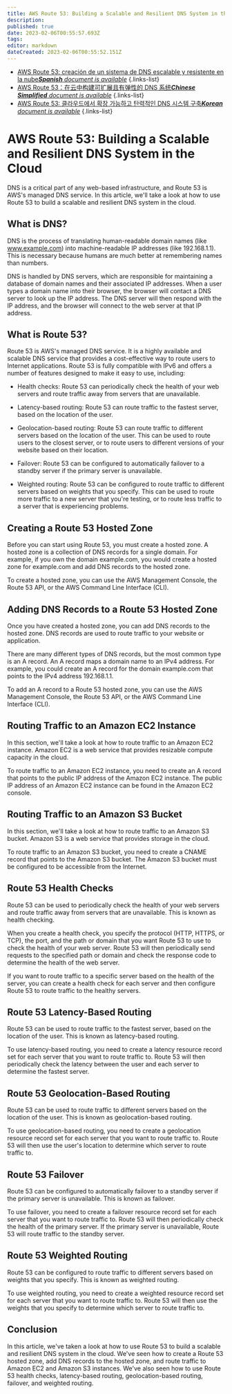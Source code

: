 ```yaml
---
title: AWS Route 53: Building a Scalable and Resilient DNS System in the Cloud
description: 
published: true
date: 2023-02-06T00:55:57.693Z
tags: 
editor: markdown
dateCreated: 2023-02-06T00:55:52.151Z
---
```


- [AWS Route 53: creación de un sistema de DNS escalable y resistente en la nube***Spanish** document is available*](/es/Knowledge-base/Cloud/aws-route-53-building-a-scalable-and-resilient-dns-system-in-the-cloud)
{.links-list}
- [AWS Route 53：在云中构建可扩展且有弹性的 DNS 系统***Chinese Simplified** document is available*](/zh/Knowledge-base/Cloud/aws-route-53-building-a-scalable-and-resilient-dns-system-in-the-cloud)
{.links-list}
- [AWS Route 53: 클라우드에서 확장 가능하고 탄력적인 DNS 시스템 구축***Korean** document is available*](/ko/Knowledge-base/Cloud/aws-route-53-building-a-scalable-and-resilient-dns-system-in-the-cloud)
{.links-list}


# AWS Route 53: Building a Scalable and Resilient DNS System in the Cloud

DNS is a critical part of any web-based infrastructure, and Route 53 is AWS's managed DNS service. In this article, we'll take a look at how to use Route 53 to build a scalable and resilient DNS system in the cloud.

## What is DNS?

DNS is the process of translating human-readable domain names (like www.example.com) into machine-readable IP addresses (like 192.168.1.1). This is necessary because humans are much better at remembering names than numbers.

DNS is handled by DNS servers, which are responsible for maintaining a database of domain names and their associated IP addresses. When a user types a domain name into their browser, the browser will contact a DNS server to look up the IP address. The DNS server will then respond with the IP address, and the browser will connect to the web server at that IP address.

## What is Route 53?

Route 53 is AWS's managed DNS service. It is a highly available and scalable DNS service that provides a cost-effective way to route users to Internet applications. Route 53 is fully compatible with IPv6 and offers a number of features designed to make it easy to use, including:

- Health checks: Route 53 can periodically check the health of your web servers and route traffic away from servers that are unavailable.

- Latency-based routing: Route 53 can route traffic to the fastest server, based on the location of the user.

- Geolocation-based routing: Route 53 can route traffic to different servers based on the location of the user. This can be used to route users to the closest server, or to route users to different versions of your website based on their location.

- Failover: Route 53 can be configured to automatically failover to a standby server if the primary server is unavailable.

- Weighted routing: Route 53 can be configured to route traffic to different servers based on weights that you specify. This can be used to route more traffic to a new server that you're testing, or to route less traffic to a server that is experiencing problems.

## Creating a Route 53 Hosted Zone

Before you can start using Route 53, you must create a hosted zone. A hosted zone is a collection of DNS records for a single domain. For example, if you own the domain example.com, you would create a hosted zone for example.com and add DNS records to the hosted zone.

To create a hosted zone, you can use the AWS Management Console, the Route 53 API, or the AWS Command Line Interface (CLI).

## Adding DNS Records to a Route 53 Hosted Zone

Once you have created a hosted zone, you can add DNS records to the hosted zone. DNS records are used to route traffic to your website or application.

There are many different types of DNS records, but the most common type is an A record. An A record maps a domain name to an IPv4 address. For example, you could create an A record for the domain example.com that points to the IPv4 address 192.168.1.1.

To add an A record to a Route 53 hosted zone, you can use the AWS Management Console, the Route 53 API, or the AWS Command Line Interface (CLI).

## Routing Traffic to an Amazon EC2 Instance

In this section, we'll take a look at how to route traffic to an Amazon EC2 instance. Amazon EC2 is a web service that provides resizable compute capacity in the cloud.

To route traffic to an Amazon EC2 instance, you need to create an A record that points to the public IP address of the Amazon EC2 instance. The public IP address of an Amazon EC2 instance can be found in the Amazon EC2 console.

## Routing Traffic to an Amazon S3 Bucket

In this section, we'll take a look at how to route traffic to an Amazon S3 bucket. Amazon S3 is a web service that provides storage in the cloud.

To route traffic to an Amazon S3 bucket, you need to create a CNAME record that points to the Amazon S3 bucket. The Amazon S3 bucket must be configured to be accessible from the Internet.

## Route 53 Health Checks

Route 53 can be used to periodically check the health of your web servers and route traffic away from servers that are unavailable. This is known as health checking.

When you create a health check, you specify the protocol (HTTP, HTTPS, or TCP), the port, and the path or domain that you want Route 53 to use to check the health of your web server. Route 53 will then periodically send requests to the specified path or domain and check the response code to determine the health of the web server.

If you want to route traffic to a specific server based on the health of the server, you can create a health check for each server and then configure Route 53 to route traffic to the healthy servers.

## Route 53 Latency-Based Routing

Route 53 can be used to route traffic to the fastest server, based on the location of the user. This is known as latency-based routing.

To use latency-based routing, you need to create a latency resource record set for each server that you want to route traffic to. Route 53 will then periodically check the latency between the user and each server to determine the fastest server.

## Route 53 Geolocation-Based Routing

Route 53 can be used to route traffic to different servers based on the location of the user. This is known as geolocation-based routing.

To use geolocation-based routing, you need to create a geolocation resource record set for each server that you want to route traffic to. Route 53 will then use the user's location to determine which server to route traffic to.

## Route 53 Failover

Route 53 can be configured to automatically failover to a standby server if the primary server is unavailable. This is known as failover.

To use failover, you need to create a failover resource record set for each server that you want to route traffic to. Route 53 will then periodically check the health of the primary server. If the primary server is unavailable, Route 53 will route traffic to the standby server.

## Route 53 Weighted Routing

Route 53 can be configured to route traffic to different servers based on weights that you specify. This is known as weighted routing.

To use weighted routing, you need to create a weighted resource record set for each server that you want to route traffic to. Route 53 will then use the weights that you specify to determine which server to route traffic to.

## Conclusion

In this article, we've taken a look at how to use Route 53 to build a scalable and resilient DNS system in the cloud. We've seen how to create a Route 53 hosted zone, add DNS records to the hosted zone, and route traffic to Amazon EC2 and Amazon S3 instances. We've also seen how to use Route 53 health checks, latency-based routing, geolocation-based routing, failover, and weighted routing.
